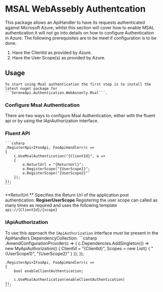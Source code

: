 ﻿# MSAL WebAssebly Authentcation
This package allows an ApiHandler to have its requests authenticated against Microsoft Azure, whilst this section will cover how to enable MSAL authentication it will not go into details on how to configure Authentication in Azure. The following prerequisites are to be meet if configuration is to be done.

1.	Have the ClientId as provided by Azure.
2.	Have the User Scope(s) as provided by Azure.

## Usage

    To start using Msal authentication the first step is to install the latest nuget package for ```SereneApi.Authentication.WebAssenly.Msal```.

### Configure Msal Authentication

There are two ways to configure Msal Authentication, either with the fluent api or by using the IApiAuthorization interface.

### Fluent API
    ```csharp
    .RegisterApi<IFooApi, FooApiHandler>(c =>
    {
        c.UseMsalAuthentication("{ClientId}", o => 
        {
            o.ReturlUrl = "{ReturnUrl}";
            o.RegisterScope("{UserScope1}";
            o.RegisterScope("{UserScope2}"'
        });
    });
    ```
**ReturlUrl ** 
    Specifies the Return Url of the application post authentication.
**RegiserUserScope**
    Registering the user scope can called as many times as required and uses the following template ```api://{ClientId}/{scope}```

### IApiAuthorization
To use this approach the ```IApiAuthorization``` interface must be present in the ApiHandlers DependencyCollection.
    ```csharp
    .AmendConfigurationProvider<MyConfigurationProvider>(c => 
    {
        c.Dependencies.AddSingleton<IApiAuthorization>(() => 
            new MyApiAuthorization()
            {
                ClientId = "{ClientId}",
                Scopes = new List<string>()
                {
                    "{UserScope1}",
                    "{UserScope2}"
                }
            });
    });

    .RegisterApi<IFooApi, FooApiHandler>(c =>
    {
        bool enableClientAuthentication;

        c.UseMsalAuthentication(enableClientAuthentication)
    });
    ```